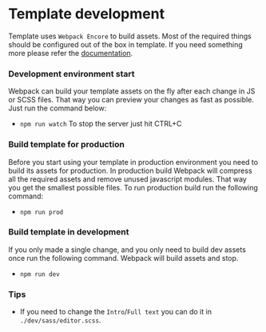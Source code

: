 # Template development
Template uses `Webpack Encore` to build assets. Most of the required things should be configured out of the box in template. 
If you need something more please refer the [documentation](https://symfony.com/doc/current/frontend.html).

### Development environment start
Webpack can build your template assets on the fly after each change in JS or SCSS files. That way you can preview your 
changes as fast as possible. Just run the command below:
* `npm run watch`
To stop the server just hit CTRL+C

### Build template for production
Before you start using your template in production environment you need to build its assets for production. 
In production build Webpack will compress all the required assets and remove unused javascript modules. That way you get the smallest possible files. 
To run production build run the following command:
* `npm run prod`

### Build template in development
If you only made a single change, and you only need to build dev assets once run the following command.
Webpack will build assets and stop.
* `npm run dev`

### Tips
* If you need to change the `Intro`/`Full text` you can do it in `./dev/sass/editor.scss`.
